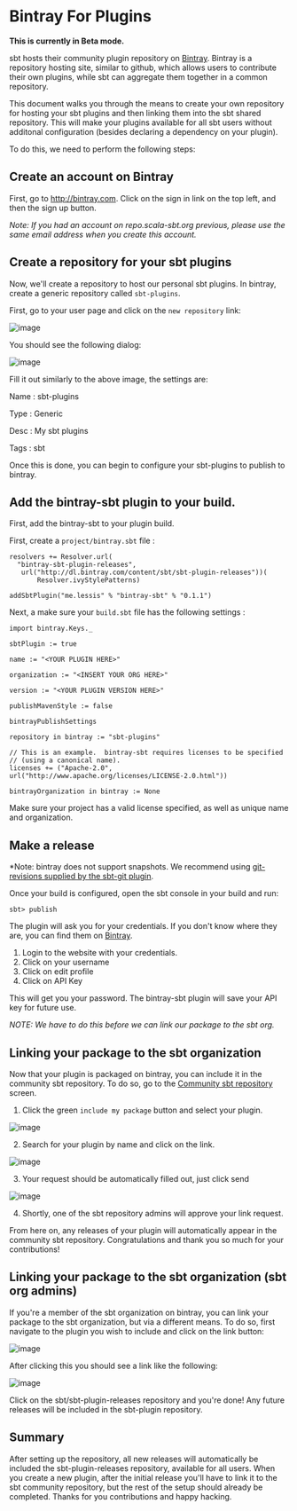 Bintray For Plugins
===================

**This is currently in Beta mode.**

sbt hosts their community plugin repository on
[Bintray](http://bintray.com/sbt). Bintray is a repository hosting site,
similar to github, which allows users to contribute their own plugins,
while sbt can aggregate them together in a common repository.

This document walks you through the means to create your own repository
for hosting your sbt plugins and then linking them into the sbt shared
repository. This will make your plugins available for all sbt users
without additonal configuration (besides declaring a dependency on your
plugin).

To do this, we need to perform the following steps:

Create an account on Bintray
----------------------------

First, go to <http://bintray.com>. Click on the sign in link on the top
left, and then the sign up button.

*Note: If you had an account on repo.scala-sbt.org previous, please use
the same email address when you create this account.*

Create a repository for your sbt plugins
----------------------------------------

Now, we'll create a repository to host our personal sbt plugins. In
bintray, create a generic repository called `sbt-plugins`.

First, go to your user page and click on the `new repository` link:

![image](bintray-new-repo-link.png)

You should see the following dialog:

![image](bintray-new-repo-dialog.png)

Fill it out similarly to the above image, the settings are:

Name
:   sbt-plugins

Type
:   Generic

Desc
:   My sbt plugins

Tags
:   sbt

Once this is done, you can begin to configure your sbt-plugins to
publish to bintray.

Add the bintray-sbt plugin to your build.
-----------------------------------------

First, add the bintray-sbt to your plugin build.

First, create a `project/bintray.sbt` file :

    resolvers += Resolver.url(
      "bintray-sbt-plugin-releases",
       url("http://dl.bintray.com/content/sbt/sbt-plugin-releases"))(
           Resolver.ivyStylePatterns)

    addSbtPlugin("me.lessis" % "bintray-sbt" % "0.1.1")

Next, a make sure your `build.sbt` file has the following settings :

    import bintray.Keys._

    sbtPlugin := true

    name := "<YOUR PLUGIN HERE>"

    organization := "<INSERT YOUR ORG HERE>"

    version := "<YOUR PLUGIN VERSION HERE>"

    publishMavenStyle := false

    bintrayPublishSettings

    repository in bintray := "sbt-plugins"

    // This is an example.  bintray-sbt requires licenses to be specified 
    // (using a canonical name).
    licenses += ("Apache-2.0", url("http://www.apache.org/licenses/LICENSE-2.0.html"))

    bintrayOrganization in bintray := None

Make sure your project has a valid license specified, as well as unique
name and organization.

Make a release
--------------

\*Note: bintray does not support snapshots. We recommend using
[git-revisions supplied by the sbt-git
plugin](https://github.com/sbt/sbt-git#versioning-with-git).

Once your build is configured, open the sbt console in your build and
run:

``` {.sourceCode .console}
sbt> publish
```

The plugin will ask you for your credentials. If you don't know where
they are, you can find them on [Bintray](http://bintray.com).

1.  Login to the website with your credentials.
2.  Click on your username
3.  Click on edit profile
4.  Click on API Key

This will get you your password. The bintray-sbt plugin will save your
API key for future use.

*NOTE: We have to do this before we can link our package to the sbt
org.*

Linking your package to the sbt organization
--------------------------------------------

Now that your plugin is packaged on bintray, you can include it in the
community sbt repository. To do so, go to the [Community sbt
repository](https://bintray.com/sbt/sbt-plugin-releases) screen.

1.  Click the green `include my package` button and select your plugin.

![image](bintray-include-my-package.png)

2.  Search for your plugin by name and click on the link.

![image](bintray-link-plugin-search.png)

3.  Your request should be automatically filled out, just click send

![image](bintray-include-package-form.png)

4.  Shortly, one of the sbt repository admins will approve your link
    request.

From here on, any releases of your plugin will automatically appear in
the community sbt repository. Congratulations and thank you so much for
your contributions!

Linking your package to the sbt organization (sbt org admins)
-------------------------------------------------------------

If you're a member of the sbt organization on bintray, you can link your
package to the sbt organization, but via a different means. To do so,
first navigate to the plugin you wish to include and click on the link
button:

![image](bintray-org-member-link-button.png)

After clicking this you should see a link like the following:

![image](bintray-org-member-link-dialog.png)

Click on the sbt/sbt-plugin-releases repository and you're done! Any
future releases will be included in the sbt-plugin repository.

Summary
-------

After setting up the repository, all new releases will automatically be
included the sbt-plugin-releases repository, available for all users.
When you create a new plugin, after the initial release you'll have to
link it to the sbt community repository, but the rest of the setup
should already be completed. Thanks for you contributions and happy
hacking.
